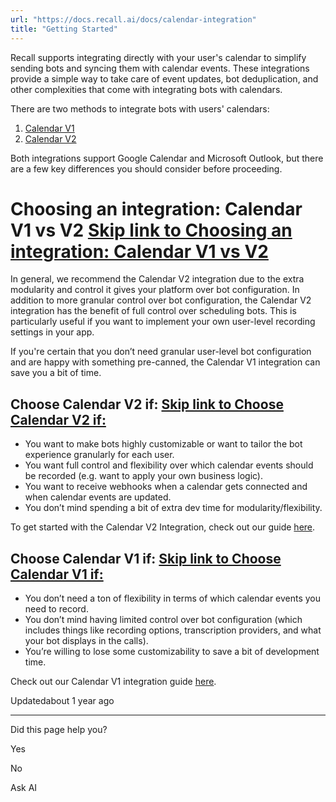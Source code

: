 ```yaml
---
url: "https://docs.recall.ai/docs/calendar-integration"
title: "Getting Started"
---
```


Recall supports integrating directly with your user's calendar to simplify sending bots and syncing them with calendar events. These integrations provide a simple way to take care of event updates, bot deduplication, and other complexities that come with integrating bots with calendars.

There are two methods to integrate bots with users' calendars:

1. [Calendar V1](https://docs.recall.ai/docs/calendar-v1-1)
2. [Calendar V2](https://docs.recall.ai/docs/v2)

Both integrations support Google Calendar and Microsoft Outlook, but there are a few key differences you should consider before proceeding.

# Choosing an integration: Calendar V1 vs V2   [Skip link to Choosing an integration: Calendar V1 vs V2](https://docs.recall.ai/docs/calendar-integration\#choosing-an-integration-calendar-v1-vs-v2)

In general, we recommend the Calendar V2 integration due to the extra modularity and control it gives your platform over bot configuration. In addition to more granular control over bot configuration, the Calendar V2 integration has the benefit of full control over scheduling bots. This is particularly useful if you want to implement your own user-level recording settings in your app.

If you're certain that you don’t need granular user-level bot configuration and are happy with something pre-canned, the Calendar V1 integration can save you a bit of time.

## Choose Calendar V2 if:   [Skip link to Choose Calendar V2 if:](https://docs.recall.ai/docs/calendar-integration\#choose-calendar-v2-if)

- You want to make bots highly customizable or want to tailor the bot experience granularly for each user.
- You want full control and flexibility over which calendar events should be recorded (e.g. want to apply your own business logic).
- You want to receive webhooks when a calendar gets connected and when calendar events are updated.
- You don’t mind spending a bit of extra dev time for modularity/flexibility.

To get started with the Calendar V2 Integration, check out our guide [here](https://docs.recall.ai/reference/calendar-v2-integration-guide).

## Choose Calendar V1 if:   [Skip link to Choose Calendar V1 if:](https://docs.recall.ai/docs/calendar-integration\#choose-calendar-v1-if)

- You don’t need a ton of flexibility in terms of which calendar events you need to record.
- You don’t mind having limited control over bot configuration (which includes things like recording options, transcription providers, and what your bot displays in the calls).
- You’re willing to lose some customizability to save a bit of development time.

Check out our Calendar V1 integration guide [here](https://docs.recall.ai/reference/calendar-v1-integration-guide).

Updatedabout 1 year ago

* * *

Did this page help you?

Yes

No

Ask AI